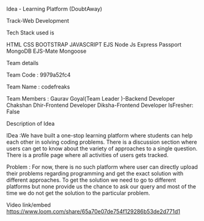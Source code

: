 Idea - Learning Platform (DoubtAway)

Track-Web Development

Tech Stack used is

HTML        CSS
BOOTSTRAP
JAVASCRIPT
EJS
Node Js
Express
Passport
MongoDB
EJS-Mate
Mongoose

Team details

Team Code : 9979a52fc4

Team Name : codefreaks

Team Members : Gaurav Goyal(Team Leader )-Backend Developer
               Chakshan Dhir-Frontend Developer
               Diksha-Frontend Developer
IsFresher: False

Description of Idea

IDea :We have  built a one-stop learning platform where students can help each other in solving coding problems. 
There is a discussion section where users can get to know about the variety of approaches to a single question. 
There is a profile page where all activities of users gets tracked.

Problem : For now, there is no such platform where user can directly upload their problems regarding programming and get the exact
solution with different approaches. To get the solution we need to go to different platforms but none provide us the chance to 
ask our query and most of the time we do not get the solution to the particular problem.




Video link/embed
https://www.loom.com/share/65a70e07de754f129286b53de2d771d1
